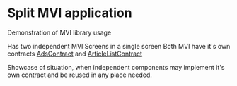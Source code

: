 # Split MVI application

Demonstration of MVI library usage

Has two independent MVI Screens in a single screen
Both MVI have it's own contracts [AdsContract](presentation/ads/AdsContract.kt) and [ArticleListContract](presentation/list/ArticleListContract.kt)

Showcase of situation, when independent components may implement it's own contract and be reused in any place needed.
